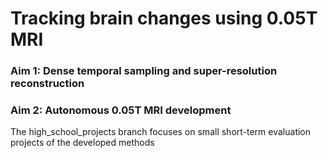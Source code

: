 # Tracking brain changes using 0.05T MRI 

### Aim 1: Dense temporal sampling and super-resolution reconstruction

### Aim 2: Autonomous 0.05T MRI development


The high_school_projects branch focuses on small short-term evaluation projects of the developed methods
